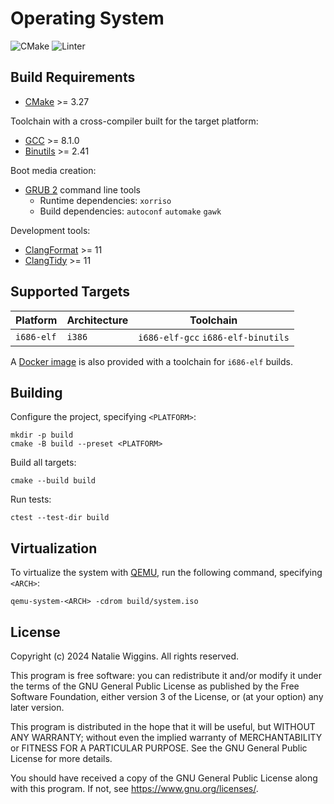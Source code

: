 # Operating System

![CMake](https://github.com/lunar-natalie/os/actions/workflows/cmake.yml/badge.svg)
![Linter](https://github.com/lunar-natalie/os/actions/workflows/linter.yml/badge.svg)

## Build Requirements

- [CMake](https://cmake.org/) >= 3.27

Toolchain with a cross-compiler built for the target platform:

- [GCC](https://gcc.gnu.org/) >= 8.1.0
- [Binutils](https://www.gnu.org/software/binutils/) >= 2.41

Boot media creation:

- [GRUB 2](https://git.savannah.gnu.org/git/grub.git) command line tools
  - Runtime dependencies: `xorriso`
  - Build dependencies: `autoconf` `automake` `gawk`

Development tools:

- [ClangFormat](https://releases.llvm.org/11.0.0/tools/clang/docs/ClangFormat.html) >= 11
- [ClangTidy](https://releases.llvm.org/11.0.0/tools/clang/tools/extra/docs/clang-tidy/index.html) >= 11

## Supported Targets

| Platform   | Architecture | Toolchain                          |
|------------|--------------|------------------------------------|
| `i686-elf` | `i386`       | `i686-elf-gcc` `i686-elf-binutils` |

A [Docker image](https://github.com/lunar-natalie/os-build) is also provided with a toolchain for `i686-elf` builds.

## Building

Configure the project, specifying `<PLATFORM>`:

```shell
mkdir -p build
cmake -B build --preset <PLATFORM>
```

Build all targets:

```shell
cmake --build build
```

Run tests:

```shell
ctest --test-dir build
```

## Virtualization

To virtualize the system with [QEMU](https://www.qemu.org/), run the following command, specifying `<ARCH>`:

```shell
qemu-system-<ARCH> -cdrom build/system.iso
```

## License

Copyright (c) 2024 Natalie Wiggins. All rights reserved.

This program is free software: you can redistribute it and/or modify it under
the terms of the GNU General Public License as published by the Free Software
Foundation, either version 3 of the License, or (at your option) any later
version.

This program is distributed in the hope that it will be useful, but WITHOUT ANY
WARRANTY; without even the implied warranty of MERCHANTABILITY or FITNESS FOR A
PARTICULAR PURPOSE. See the GNU General Public License for more details.

You should have received a copy of the GNU General Public License along with
this program. If not, see <https://www.gnu.org/licenses/>.
